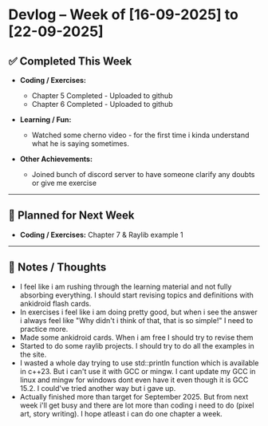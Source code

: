 # Devlog – Week of \[16-09-2025\] to \[22-09-2025\]

## ✅ Completed This Week

- **Coding / Exercises:**
    
    - Chapter 5 Completed - Uploaded to github
    - Chapter 6 Completed - Uploaded to github
- **Learning / Fun:**
    
    - Watched some cherno video - for the first time i kinda understand what he is saying sometimes.
- **Other Achievements:**
    
    - Joined bunch of discord server to have someone clarify any doubts or give me exercise

* * *

## 🚀 Planned for Next Week

- **Coding / Exercises:** Chapter 7 & Raylib example 1

* * *

## 📌 Notes / Thoughts

- I feel like i am rushing through the learning material and not fully absorbing everything. I should start revising topics and definitions with ankidroid flash cards.
- In exercises i feel like i am doing pretty good, but when i see the answer i always feel like "Why didn't i think of that, that is so simple!" I need to practice more.
- Made some ankidroid cards. When i am free I should try to revise them
- Started to do some raylib projects. I should try to do all the examples in the site.
- I wasted a whole day trying to use std::println function which is available in c++23. But i can't use it with GCC or mingw. I cant update my GCC in linux and mingw for windows dont even have it even though it is GCC 15.2. I could've tried another way but i gave up.
- Actually finished more than target for September 2025. But from next week i'll get busy and there are lot more than coding i need to do (pixel art, story writing). I hope atleast i can do one chapter a week.
